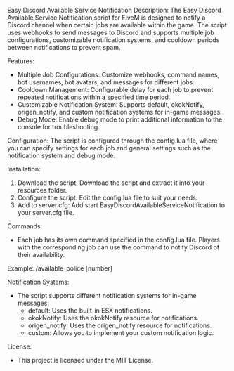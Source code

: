 Easy Discord Available Service Notification
Description:
The Easy Discord Available Service Notification script for FiveM is designed to notify a Discord channel when certain jobs are available within the game. The script uses webhooks to send messages to Discord and supports multiple job configurations, customizable notification systems, and cooldown periods between notifications to prevent spam.

Features:
- Multiple Job Configurations: Customize webhooks, command names, bot usernames, bot avatars, and messages for different jobs.
- Cooldown Management: Configurable delay for each job to prevent repeated notifications within a specified time period.
- Customizable Notification System: Supports default, okokNotify, origen_notify, and custom notification systems for in-game messages.
- Debug Mode: Enable debug mode to print additional information to the console for troubleshooting.

Configuration:
The script is configured through the config.lua file, where you can specify settings for each job and general settings such as the notification system and debug mode.

Installation:
1. Download the script: Download the script and extract it into your resources folder.
2. Configure the script: Edit the config.lua file to suit your needs.
3. Add to server.cfg: Add start EasyDiscordAvailableServiceNotification to your server.cfg file.

Commands:
- Each job has its own command specified in the config.lua file. Players with the corresponding job can use the command to notify Discord of their availability.

Example: /available_police [number]

Notification Systems:
- The script supports different notification systems for in-game messages:
  - default: Uses the built-in ESX notifications.
  - okokNotify: Uses the okokNotify resource for notifications.
  - origen_notify: Uses the origen_notify resource for notifications.
  - custom: Allows you to implement your custom notification logic.

License:
- This project is licensed under the MIT License.

